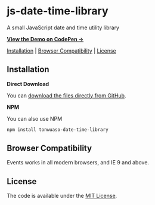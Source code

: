 # js-date-time-library
A small JavaScript date and time utility library 

**[View the Demo on CodePen &rarr;](https://codepen.io/tochi2310/pen/poVdExZ)**

[Installation](#installation) | [Browser Compatibility](#browser-compatibility) | [License](#license)

## Installation

**Direct Download**

You can [download the files directly from GitHub](https://github.com/Tochi-Onwuasoanya/js-date-time-library.git).

**NPM**

You can also use NPM

```bash
npm install tonwuaso-date-time-library
```


## Browser Compatibility

Events works in all modern browsers, and IE 9 and above.

## License

The code is available under the [MIT License](LICENSE.md).
